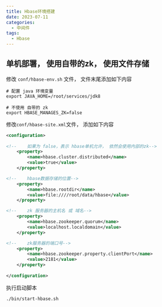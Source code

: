 ```yaml
---
title: Hbase环境搭建
date: 2023-07-11
categories:
  - 中间件
tags:
  - Hbase
---
```


## 单机部署， 使用自带的zk， 使用文件存储


修改 `conf/hbase-env.sh` 文件， 文件末尾添加如下内容
```shell
# 配置 java 环境变量
export JAVA_HOME=/root/services/jdk8

# 不使用 自带的 zk
export HBASE_MANAGES_ZK=false
```


修改`conf/hbase-site.xml`文件， 添加如下内容
```xml
<configuration>
    
<!--    如果为 false，表示 hbase单机允许， 依然会使用内部的zk-->
    <property>
        <name>hbase.cluster.distributed</name>
        <value>true</value>
    </property>

<!--    hbase数据存储的位置-->
    <property>
        <name>hbase.rootdir</name>
        <value>file:////root/data/hbase</value>
    </property>

<!--    zk 服务器的主机名 或 域名-->
    <property>
        <name>hbase.zookeeper.quorum</name>
        <value>localhost.localdomain</value>
    </property>

<!--    zk服务器的端口号-->
    <property>
        <name>hbase.zookeeper.property.clientPort</name>
        <value>2181</value>
    </property>
    
</configuration>

```

执行启动脚本
```shell
./bin/start-hbase.sh
```
